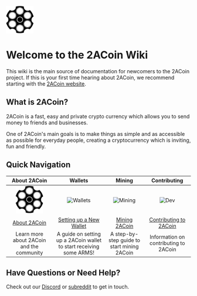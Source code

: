 ![2ACoin Logo](images/2acoin_logo.png)

# Welcome to the 2ACoin Wiki

This wiki is the main source of documentation for newcomers to the 2ACoin project. If this is your first time hearing about 2ACoin, we recommend starting with the [2ACoin website](https://www.2acoin.org/).

## What is 2ACoin?

2ACoin is a fast, easy and private crypto currency which allows you to send money to friends and businesses.

One of 2ACoin's main goals is to make things as simple and as accessible as possible for everyday people, creating a cryptocurrency which is inviting, fun and friendly.

## Quick Navigation

| **About 2ACoin** | **Wallets** | **Mining** | **Contributing** |
|:----------------------:|:-------------:|:------------:|:------------------:|
| ![Logo](images/2acoin_logo.png) | ![Wallets](images/table_wallet.png) | ![Mining](images/table_mine.png) | ![Dev](images/table_dev.png) |
| [About 2ACoin](About-2ACoin) | [Setting up a New Wallet](Getting-Started#new-wallet) | [Mining 2ACoin](Getting-Started#mining) | [Contributing to 2ACoin](Contributing) |
| Learn more about 2ACoin and the community | A guide on setting up a 2ACoin wallet to start receiving some ARMS! | A step-by-step guide to start mining 2ACoin | Information on contributing to 2ACoin |

## Have Questions or Need Help?

Check out our [Discord](http://chat.2acoin.org) or [subreddit](https://www.reddit.com/r/2ACoin/) to get in touch.


